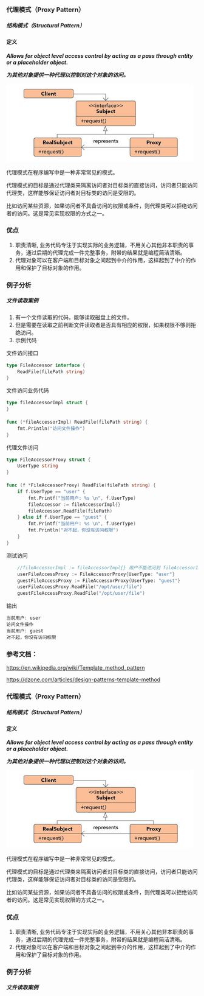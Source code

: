 ### 代理模式（Proxy Pattern）

##### 结构模式（Structural Pattern）

#### 定义

***Allows for object level access control by acting as a pass through entity or a placeholder object.***

***为其他对象提供一种代理以控制对这个对象的访问。***

![Proxy Pattern UML](../images/proxy_pattern.png)

代理模式在程序编写中是一种非常常见的模式。

代理模式的目标是通过代理类来隔离访问者对目标类的直接访问，访问者只能访问代理类，这样能够保证访问者对目标类的访问是受限的。

比如访问某些资源，如果访问者不具备访问的权限或条件，则代理类可以拒绝访问者的访问。这是常见实现权限的方式之一。

### 优点
1. 职责清晰, 业务代码专注于实现实际的业务逻辑，不用关心其他非本职责的事务，通过后期的代理完成一件完整事务，附带的结果就是编程简洁清晰。
2. 代理对象可以在客户端和目标对象之间起到中介的作用，这样起到了中介的作用和保护了目标对象的作用。

### 例子分析

##### 文件读取案例

1. 有一个文件读取的代码，能够读取磁盘上的文件。
2. 但是需要在读取之前判断文件读取者是否具有相应的权限，如果权限不够则拒绝访问。
3. 示例代码

文件访问接口
```go
type FileAccessor interface {
	ReadFile(filePath string)
}
```

文件访问业务代码
```go
type fileAccessorImpl struct {
}

func (*fileAccessorImpl) ReadFile(filePath string) {
	fmt.Println("访问文件操作")
}
```

代理文件访问
```go
type FileAccessorProxy struct {
	UserType string
}

func (f *FileAccessorProxy) ReadFile(filePath string) {
	if f.UserType == "user" {
		fmt.Printf("当前用户: %s \n", f.UserType)
		fileAccessor := fileAccessorImpl{}
		fileAccessor.ReadFile(filePath)
	} else if f.UserType == "guest" {
		fmt.Printf("当前用户: %s \n", f.UserType)
		fmt.Println("对不起，你没有访问权限")
	}
}
```

测试访问
```go
	//fileAccessorImpl := fileAccessorImpl{} 用户不能访问到 fileAccessorImpl, 利用包权限隔离，只能通过下面的代理实现访问
	userFileAccessProxy := FileAccessorProxy{UserType: "user"}
	guestFileAccessProxy := FileAccessorProxy{UserType: "guest"}
	userFileAccessProxy.ReadFile("/opt/user/file")
	guestFileAccessProxy.ReadFile("/opt/user/file")
```

输出
```go
当前用户: user 
访问文件操作
当前用户: guest 
对不起，你没有访问权限
```

### 参考文档：

https://en.wikipedia.org/wiki/Template_method_pattern

https://dzone.com/articles/design-patterns-template-method





































### 代理模式（Proxy Pattern）

##### 结构模式（Structural Pattern）

#### 定义

***Allows for object level access control by acting as a pass through entity or a placeholder object.***

***为其他对象提供一种代理以控制对这个对象的访问。***

![Proxy Pattern UML](../images/proxy_pattern.png)

代理模式在程序编写中是一种非常常见的模式。

代理模式的目标是通过代理类来隔离访问者对目标类的直接访问，访问者只能访问代理类，这样能够保证访问者对目标类的访问是受限的。

比如访问某些资源，如果访问者不具备访问的权限或条件，则代理类可以拒绝访问者的访问。这是常见实现权限的方式之一。

### 优点
1. 职责清晰, 业务代码专注于实现实际的业务逻辑，不用关心其他非本职责的事务，通过后期的代理完成一件完整事务，附带的结果就是编程简洁清晰。
2. 代理对象可以在客户端和目标对象之间起到中介的作用，这样起到了中介的作用和保护了目标对象的作用。

### 例子分析

##### 文件读取案例

